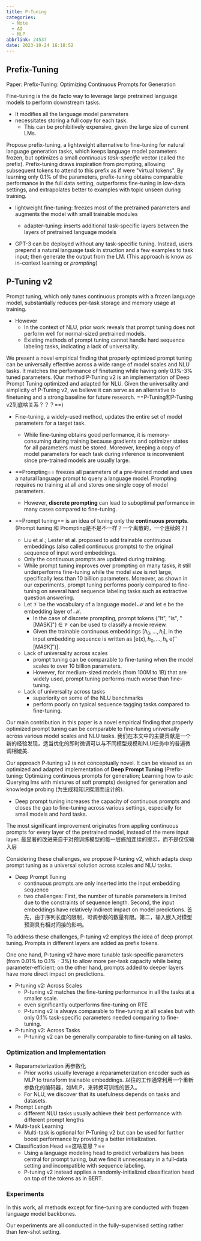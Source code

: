 ```yaml
---
title: P-Tuning
categories:
  - Note
  - AI
  - NLP
abbrlink: 24537
date: 2023-10-24 16:18:52
---
```


## Prefix-Tuning

Paper: Prefix-Tuning: Optimizing Continuous Prompts for Generation

Fine-tuning is the de facto way to leverage large pretrained language models to perform downstream tasks. 

* It modifies all the language model parameters
* necessitates storing a full copy for each task.
    * This can be prohibitively expensive, given the large size of current LMs.

Propose prefix-tuning, a lightweight alternative to fine-tuning for natural language generation tasks, which keeps language model parameters frozen, but optimizes a small *continuous task-specific* vector (called the prefix). Prefix-tuning draws inspiration from prompting, allowing subsequent tokens to attend to this prefix as if were "virtual tokens". By learning only 0.1% of the parameters, prefix-tuning obtains comparable performance in the full data setting, outperforms fine-tuning in low-data settings, and extrapolates better to examples with topic unseen during training.

* lightweight fine-tuning: freezes most of the pretrained parameters and augments the model with small trainable modules

    * adapter-tuning: inserts additional task-specific layers between the layers of pretrained language models

* GPT-3 can be deployed without any task-specific tuning. Instead, users prepend a natural language task in struction and a few examples to task input; then generate the output from the LM. (This approach is know as in-context learning or *prompting*)


## P-Tuning v2

Prompt tuning, which only tunes continuous prompts with a frozen language model, substantially reduces per-task storage and memory usage at training.

* However
    * In the context of NLU, prior work reveals that prompt tuning does not perform well for normal-sized pretrained models.
    * Existing methods of prompt tuning cannot handle hard sequence labeling tasks, indicating a lack of universality.

We present a novel empirical finding that properly optimized prompt tuning can be universally effective across a wide range of model scales and NLU tasks. It matches the performance of finetuning while having only 0.1%-3% tuned parameters. (Our method P-Tuning v2 is an implementation of Deep Prompt Tuning optimized and adapted for NLU. Given the universality and simplicity of P-Tuning v2, we believe it can serve as an alternative to finetuning and a strong baseline for future research. ==P-Tuning和P-Tuning v2到底啥关系？？？==)

* Fine-tuning, a widely-used method, updates the entire set of model parameters for a target task.
    * While fine-tuning obtains good performance, it is memory-consuming during training because gradients and optimizer states for all parameters must be stored. Moreover, keeping a copy of model parameters for each task during inference is inconvenient since pre-trained models are usually large.

* ==Prompting== freezes all parameters of a pre-trained model and uses a natural language prompt to query a language model. Prompting requires no training at all and stores one single copy of model parameters.
    * However, **discrete prompting** can lead to suboptimal performance in many cases compared to fine-tuning.

* ==Prompt tuning== is an idea of tuning only the **continuous prompts**. (Prompt tuning 和 Prompting是不是不一样？一个离散的，一个连续的？) 
    * Liu et al.; Lester et al. proposed to add trainable continuous embeddings (also called continuous prompts) to the original sequence of input word embeddings.
    * Only the continuous prompts are updated during training.
    * While prompt tuning improves over prompting on many tasks, it still underperforms fine-tuning while the model size is not large, specifically less than 10 billion parameters. Moreover, as shown in our experiments, prompt tuning performs poorly compared to fine-tuning on several hard sequence labeling tasks such as extractive question answering.
    * Let $\mathcal{V}$ be the vocabulary of a language model $\mathcal{M}$ and let $\mathrm{e}$ be the embedding layer of $\mathcal{M}$.
        *  In the case of discrete prompting, prompt tokens  {"It", "is", "[MASK]"}$\;\in\;\mathcal{V}$ can be used to classify a movie review.
        * Given the trainable continuous embeddings $[h_0, \dots, h_i]$, in the input embedding sequence is written as $[\mathrm{e(x)}, h_0,\dots ,h_i, \mathrm{e}(''[MASK]'')]$.
    * Lack of universality across scales
        * prompt tuning can be comparable to fine-tuning when the model scales to over 10 billion parameters.
        * However, for medium-sized models (from 100M to 1B) that are widely used, prompt tuning performs much worse than fine-tuning.
    * Lack of universality across tasks
        * superiority on some of the NLU benchmarks
        * perform poorly on typical sequence tagging tasks compared to fine-tuning.

Our main contribution in this paper is a novel empirical finding that properly optimized prompt tuning can be comparable to fine-tuning universally across various model scales and NLU tasks. 我们在本文中的主要贡献是一个新的经验发现，适当优化的即时微调可以与不同模型规模和NLU任务中的普遍微调相媲美.

Our approach P-tuning v2 is not conceptually novel. It can be viewed as an optimized and adapted implementation of **Deep Prompt Tuning** (Prefix-tuning: Optimizing continuous prompts for generation; Learning how to ask: Querying lms with mixtures of soft prompts) designed for generation and knowledge probing (为生成和知识探测而设计的). 

* Deep prompt tuning increases the capacity of continuous prompts and closes the gap to fine-tuning across various settings, especially for small models and hard tasks.

The most significant improvement originates from appling continuous prompts for every layer of the pretrained model, instead of the mere input layer. 最显著的改进来自于对预训练模型的每一层施加连续的提示，而不是仅仅输入层

Considering these challenges, we propose P-tuning v2, which adapts deep prompt tuning as a universal solution across scales and NLU tasks.

* Deep Prompt Tuning
    * continuous prompts are only inserted into the input embedding sequence
    * two challenges: First, the number of tunable parameters is limited due to the constraints of sequence length. Second, the input embeddings have relatively indirect impact on model predictions. 首先，由于序列长度的限制，可调参数的数量有限。第二，输入嵌入对模型预测具有相对间接的影响。

To address these challenges, P-tuning v2 employs the idea of deep prompt tuning. Prompts in different layers are added as prefix tokens.

One one hand, P-tuning v2 have more tunable task-specific parameters (from 0.01% to 0.1% - 3%) to allow more per-task capacity while being parameter-efficient; on the other hand, prompts added to deeper layers have more direct impact on predictions.

* P-tuning v2: Across Scales
    * P-tuning v2 matches the fine-tuning performance in all the tasks at a smaller scale.
    * even significantly outperforms fine-tuning on RTE
    * P-tuning v2 is always comparable to fine-tuning at all scales but with only 0.1% task-specific parameters needed comparing to fine-tuning.
* P-tuning v2: Across Tasks
    * P-tuning v2 can be generally comparable to fine-tuning on all tasks.

### Optimization and Implementation

* Reparameterization 再参数化
    * Prior works usually leverage a reparameterization encoder such as MLP to transform trainable embeddings. 以往的工作通常利用一个重新参数化的编码器，如MLP，来转换可训练的嵌入。
    * For NLU, we discover that its usefulness depends on tasks and datasets.
* Prompt Length
    * different NLU tasks usually achieve their best performance with different prompt lengths
* Multi-task Learning
    * Multi-task is optional for P-Tuning v2 but can be used for further boost performance by providing a better initialization.
* Classification Head ==这啥意思？==
    * Using a language modeling head to predict verbalizers has been central for prompt tuning, but we find it unnecessary in a full-data setting and incompatible with sequence labeling.
    * P-tuning v2 instead applies a randomly-initialized classification head on top of the tokens as in BERT.

### Experiments

In this work, all methods except for fine-tuning are conducted with frozen language model backbones.

Our experiments are all conducted in the fully-supervised setting rather than few-shot setting.
